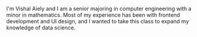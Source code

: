 I'm Vishal Aiely and I am a senior majoring in computer engineering with a minor in mathematics.
Most of my experience has been with frontend development and UI design, and I wanted to take this class to expand my knowledge of data science.
